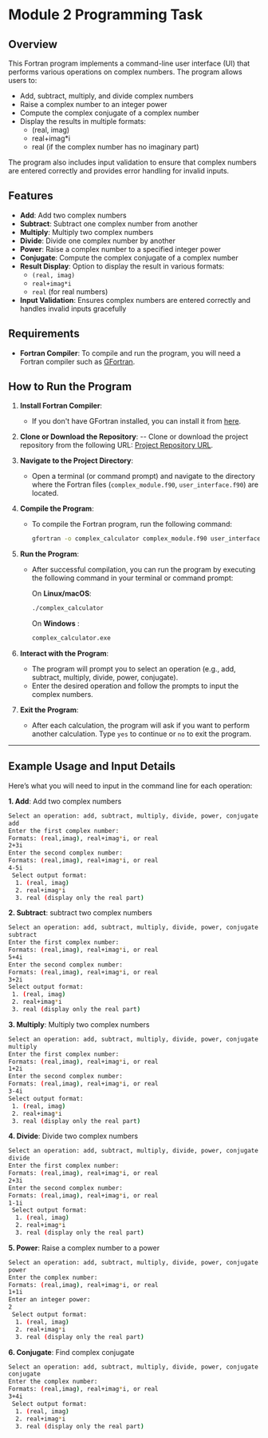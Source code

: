 # Module 2 Programming Task

## Overview
This Fortran program implements a command-line user interface (UI) that performs various operations on complex numbers. The program allows users to:
- Add, subtract, multiply, and divide complex numbers
- Raise a complex number to an integer power
- Compute the complex conjugate of a complex number
- Display the results in multiple formats:
  - (real, imag)
  - real+imag*i
  - real (if the complex number has no imaginary part)

The program also includes input validation to ensure that complex numbers are entered correctly and provides error handling for invalid inputs.

## Features
- **Add**: Add two complex numbers
- **Subtract**: Subtract one complex number from another
- **Multiply**: Multiply two complex numbers
- **Divide**: Divide one complex number by another
- **Power**: Raise a complex number to a specified integer power
- **Conjugate**: Compute the complex conjugate of a complex number
- **Result Display**: Option to display the result in various formats:
  - `(real, imag)`
  - `real+imag*i`
  - `real` (for real numbers)
- **Input Validation**: Ensures complex numbers are entered correctly and handles invalid inputs gracefully

## Requirements
- **Fortran Compiler**: To compile and run the program, you will need a Fortran compiler such as [GFortran](https://gcc.gnu.org/fortran/).

## How to Run the Program

1. **Install Fortran Compiler**:
   - If you don't have GFortran installed, you can install it from [here](https://gcc.gnu.org/wiki/GFortranBinaries).
   
2. **Clone or Download the Repository**:
   -- Clone or download the project repository from the following URL: [Project Repository URL](https://github.com/YourBoyMaleek96/SSE662-program-2).

3. **Navigate to the Project Directory**:
   - Open a terminal (or command prompt) and navigate to the directory where the Fortran files (`complex_module.f90`, `user_interface.f90`) are located.

4. **Compile the Program**:
   - To compile the Fortran program, run the following command:

     ```bash
     gfortran -o complex_calculator complex_module.f90 user_interface.f90
     ```

5. **Run the Program**:
   - After successful compilation, you can run the program by executing the following command in your terminal or command prompt:
   
     On **Linux/macOS**:

     ```bash
     ./complex_calculator
     ```

     On **Windows** :

     ```bash
     complex_calculator.exe
     ```

6. **Interact with the Program**:
   - The program will prompt you to select an operation (e.g., add, subtract, multiply, divide, power, conjugate).
   - Enter the desired operation and follow the prompts to input the complex numbers.

7. **Exit the Program**:
   - After each calculation, the program will ask if you want to perform another calculation. Type `yes` to continue or `no` to exit the program.

---

## Example Usage and Input Details

Here’s what you will need to input in the command line for each operation:

 **1. Add**: Add two complex numbers

```bash
Select an operation: add, subtract, multiply, divide, power, conjugate
add
Enter the first complex number:
Formats: (real,imag), real+imag*i, or real
2+3i
Enter the second complex number:
Formats: (real,imag), real+imag*i, or real
4-5i
 Select output format:
  1. (real, imag)
  2. real+imag*i
  3. real (display only the real part)
```

 **2. Subtract**: subtract two complex numbers

 ```bash
Select an operation: add, subtract, multiply, divide, power, conjugate
subtract
Enter the first complex number:
Formats: (real,imag), real+imag*i, or real
5+4i
Enter the second complex number:
Formats: (real,imag), real+imag*i, or real
3+2i
 Select output format:
  1. (real, imag)
  2. real+imag*i
  3. real (display only the real part)
```

 **3. Multiply**: Multiply two complex numbers
 ```bash
Select an operation: add, subtract, multiply, divide, power, conjugate
multiply
Enter the first complex number:
Formats: (real,imag), real+imag*i, or real
1+2i
Enter the second complex number:
Formats: (real,imag), real+imag*i, or real
3-4i
 Select output format:
  1. (real, imag)
  2. real+imag*i
  3. real (display only the real part)
```

 **4. Divide**: Divide two complex numbers
```bash
Select an operation: add, subtract, multiply, divide, power, conjugate
divide
Enter the first complex number:
Formats: (real,imag), real+imag*i, or real
2+3i
Enter the second complex number:
Formats: (real,imag), real+imag*i, or real
1-1i
 Select output format:
  1. (real, imag)
  2. real+imag*i
  3. real (display only the real part)
```

 **5. Power**: Raise a complex number to a power 
```bash
Select an operation: add, subtract, multiply, divide, power, conjugate
power
Enter the complex number:
Formats: (real,imag), real+imag*i, or real
1+1i
Enter an integer power:
2
 Select output format:
  1. (real, imag)
  2. real+imag*i
  3. real (display only the real part)
```
 
 **6. Conjugate**: Find complex conjugate  
```bash
Select an operation: add, subtract, multiply, divide, power, conjugate
conjugate
Enter the complex number:
Formats: (real,imag), real+imag*i, or real
3+4i
 Select output format:
  1. (real, imag)
  2. real+imag*i
  3. real (display only the real part)
```

